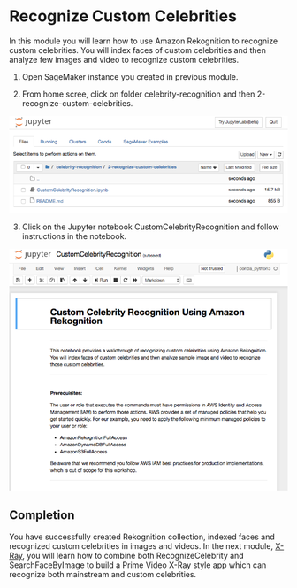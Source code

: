 # Recognize Custom Celebrities
In this module you will learn how to use Amazon Rekognition to recognize custom celebrities. You will index faces of custom celebrities and then analyze few images and video to recognize custom celebrities.

1. Open SageMaker instance you created in previous module.

2. From home scree, click on folder celebrity-recognition and then 2-recognize-custom-celebrities.

![](assets/sagemaker-notebook-folder.png)

3. Click on the Jupyter notebook CustomCelebrityRecognition and follow instructions in the notebook.

![](assets/notebook-home.png)

## Completion
You have successfully created Rekognition collection, indexed faces and recognized custom celebrities in images and videos. In the next module, [X-Ray](../3-x-ray), you will learn how to combine both RecognizeCelebrity and SearchFaceByImage to build a Prime Video X-Ray style app which can recognize both mainstream and custom celebrities.
